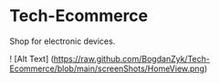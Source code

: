 # Tech-Ecommerce
Shop for electronic devices.



! [Alt Text] 
(https://raw.github.com/BogdanZyk/Tech-Ecommerce/blob/main/screenShots/HomeView.png)
